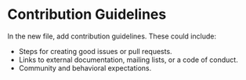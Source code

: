 # Contribution Guidelines

In the new file, add contribution guidelines. These could include:

* Steps for creating good issues or pull requests.
* Links to external documentation, mailing lists, or a code of conduct.
* Community and behavioral expectations.
